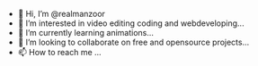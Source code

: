 - 👋 Hi, I’m @realmanzoor
- 👀 I’m interested in video editing coding and webdeveloping...
- 🌱 I’m currently learning animations...
- 💞️ I’m looking to collaborate on free and opensource projects...
- 📫 How to reach me ...

<!---
realmanzoor/realmanzoor is a ✨ special ✨ repository because its `README.md` (this file) appears on your GitHub profile.
You can click the Preview link to take a look at your changes.
--->
